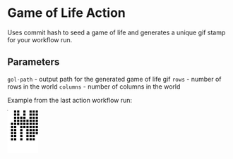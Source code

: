 # Game of Life Action

Uses commit hash to seed a game of life and generates a unique gif stamp for your workflow run.

## Parameters

`gol-path` - output path for the generated game of life gif
`rows` - number of rows in the world
`columns` - number of columns in the world

Example from the last action workflow run:

![Game of Life starts with commit hash](./gol.gif)